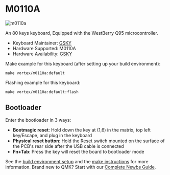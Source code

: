 # M0110A
![m0110a](https://imgur.com/bWpBa8th.png)


An 80 keys keyboard, Equipped with the WestBerry Q95 microcontroller.

* Keyboard Maintainer: [GSKY](https://github.com/gksygithub)
* Hardware Supported: M0110A
* Hardware Availability: [GSKY](https://github.com/gskygithub/m0110a)

Make example for this keyboard (after setting up your build environment):

    make vortex/m0110a:default

Flashing example for this keyboard:

    make vortex/m0110a:default:flash

## Bootloader
Enter the bootloader in 3 ways:
* **Bootmagic reset**: Hold down the key at (1,6) in the matrix, top left key/Escape, and plug in the keyboard
* **Physical reset button**: Hold the Reset switch mounted on the surface of the PCB's rear side after the USB cable is connected
* **Fn+Tab**: Press the key will reset the board to bootloader mode

See the [build environment setup](https://docs.qmk.fm/#/getting_started_build_tools) and the [make instructions](https://docs.qmk.fm/#/getting_started_make_guide) for more information. Brand new to QMK? Start with our [Complete Newbs Guide](https://docs.qmk.fm/#/newbs).
